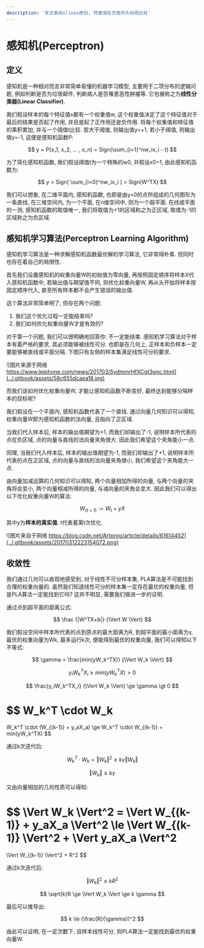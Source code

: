 ```yaml
---
description: '本文章由olinex原创, 转载请在页面开头标明出处'
---
```


# 感知机\(Perceptron\)

## 定义

感知机是一种相对而言非常简单易懂的机器学习模型, 主要用于二项分布的逻辑问题, 例如判断是否为垃圾邮件, 判断病人是否罹患恶性肿瘤等. 它也被称之为**线性分类器\(Linear Classifier\)**.

我们假设样本的每个特征值x都有一个权重值w, 这个权重值决定了这个特征值对于最后的结果是否起了作用, 并且是起了正作用还是负作用. 将每个权重值和特征值的乘积累加, 并与一个阈值t比较. 若大于阈值, 则输出值y=+1, 若小于阈值, 则输出值y=-1, 这便是感知机函数P:

$$
y 
= P(x_1, x_2, ... , x_n) 
= Sign(\sum_{i=1}^nw_ix_i - t)
$$

为了简化感知机函数, 我们假设阈值t为一个特殊的w0, 并假设x0=1, 由此感知机函数为:

$$
y = Sign(
\sum_{i=0}^nw_ix_i
)
= Sign(W^TX)
$$

我们可以想象, 在二维平面内, 感知机函数, 也即是由y=0的点所组成的几何图形为一条直线, 在三维空间内, 为一个平面, 在n维空间中, 则为一个超平面. 在线或平面的一测, 感知机函数的取值唯一, 我们将取值为+1的区域称之为正区域, 取值为-1的区域称之为负区域.

## 感知机学习算法\(Perceptron Learning Algorithm\)

感知机学习算法是一种求解感知机函数最优解的学习算法, 它非常得朴素. 但同时也存在着自己的局限性.

首先我们设置感知机的权重向量W的初始值为零向量, 再按照固定顺序将样本X代入感知机函数中, 若输出值与期望值不同, 则优化权重向量W, 再从头开始将样本按固定顺序代入, 直至所有样本都不会产生错误的输出值. 

这个算法非常简单明了, 但存在两个问题:

1. 我们这个优化过程一定能结束吗? 
2. 我们如何优化权重向量W才是有效的?

对于第一个问题, 我们可以很明确地回答你: 不一定能结束. 感知机学习算法对于样本有着严格的要求, 其必须能够被线性可分. 也即是在几何上, 正样本和负样本一定要能够被直线或平面分隔.  下图只有左侧的样本集满足线性可分的要求.

![&#x56FE;&#x7247;&#x6765;&#x6E90;&#x4E8E;&#x7F51;&#x7EDC; https://www.leiphone.com/news/201703/5ydmmrHfXCgt3gnc.html](../.gitbook/assets/58c655dcaea18.jpg)

而我们该如何优化权重向量W, 才能让感知机函数不断变好, 最终达到能够分隔样本的目标呢?

我们假设在一个平面内, 感知机函数代表了一个直线. 通过向量几何知识可以得知, 权重向量W即为感知机函数的法向量, 且指向了正区域. 

当我们代入样本后, 样本的输出值期望为+1, 而我们却输出了-1, 说明样本所代表的点在负区域, 点的向量与直线的法向量夹角很大. 因此我们希望这个夹角能小一点. 

同理, 当我们代入样本后, 样本的输出值期望为-1, 而我们却输出了+1, 说明样本所代表的点在正区域, 点的向量与直线的法向量夹角很小, 我们希望这个夹角能大一点.

由向量加减运算的几何知识可以得知, 两个向量相加所得的向量, 与两个向量的夹角将会变小, 两个向量相减所得的向量, 与减向量的夹角会变大. 因此我们可以得出以下优化权重向量W的算法:

$$
W_{(t+1)} := W_t + yX
$$

其中y为**样本的真实值**. t代表着第t次优化.

![&#x56FE;&#x7247;&#x6765;&#x81EA;&#x4E8E;&#x7F51;&#x7EDC; https://blog.csdn.net/Artprog/article/details/61614452](../.gitbook/assets/20170312223154072.png)

## 收敛性

我们通过几何可以直观地感受到, 对于线性不可分样本集, PLA算法是不可能找到合理的权重向量的. 虽然我们知道线性可分的样本集一定存在最优的权重向量, 但是PLA算法一定能找到它吗? 这并不明显, 需要我们做进一步的证明.

通过点到超平面的距离公式:

$$
\frac
{|W^TX+b|}
{\Vert W \Vert}
$$

我们假设空间中样本所代表的点到原点的最大距离为R, 到超平面的最小距离为γ, 最优的权重向量为Wk, 最多运行k次, 便能得到最优的权重向量, 我们可以得知以下不等式:

$$
\gamma = 
\frac{min(yW_k^TX)}
{\Vert W_k \Vert}
$$

$$
y_iW_k^TX_i 
\ge 
min(yW_k^TX)
\gt
0
$$

$$
\frac{y_iW_k^TX_i}
{\Vert W_k \Vert}
\ge \gamma
\gt 0
$$

$$
W_k^T \cdot W_k
= 
W_k^T  \cdot (W_{(k-1)} + y_aX_a)
\ge
W_k^T  \cdot W_{(k-1)} + min(yW_k^TX)
$$

通过k次迭代后:

$$
W_k^T \cdot W_k
= \Vert W_k \Vert^2
\ge k \gamma \Vert W_k \Vert
$$

$$
\Vert W_k \Vert \ge k\gamma
$$

又由向量相加的几何性质可以得知:

$$
\Vert W_k \Vert^2 = 
\Vert W_{(k-1)} + y_aX_a \Vert^2 
\le 
\Vert W_{(k-1)} \Vert^2  + \Vert y_aX_a \Vert^2 
= 
\Vert W_{(k-1)} \Vert^2 + R^2
$$

通过k次迭代后:

$$
\Vert W_k \Vert^2 \le kR^2
$$

$$
\sqrt{k}R \ge \Vert W_k \Vert \ge k \gamma
$$

最后可以推导出:

$$
k \le (\frac{R}{\gamma})^2
$$

由此可以证明, 在一定次数下, 且样本线性可分, 则PLA算法一定能找到最优的权重向量W.

